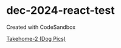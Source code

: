 # dec-2024-react-test
Created with CodeSandbox

<a href="https://docs.google.com/document/d/12s7LhfUJlAvTrJP5Z03FH-GcRJZPVMO7W78wyvaZu7I/edit?tab=t.0">Takehome-2 (Dog Pics)</a>
